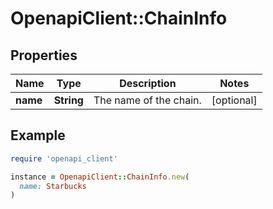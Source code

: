 # OpenapiClient::ChainInfo

## Properties

| Name | Type | Description | Notes |
| ---- | ---- | ----------- | ----- |
| **name** | **String** | The name of the chain.  | [optional] |

## Example

```ruby
require 'openapi_client'

instance = OpenapiClient::ChainInfo.new(
  name: Starbucks
)
```

